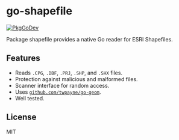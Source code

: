 # go-shapefile

[![PkgGoDev](https://pkg.go.dev/badge/github.com/twpayne/go-shapefile)](https://pkg.go.dev/github.com/twpayne/go-shapefile)

Package shapefile provides a native Go reader for ESRI Shapefiles.

## Features

* Reads `.CPG`, `.DBF`, `.PRJ`, `.SHP`, and `.SHX` files.
* Protection against malicious and malformed files.
* Scanner interface for random access.
* Uses [`github.com/twpayne/go-geom`](https://github.com/twpayne/go-geom).
* Well tested.

## License

MIT